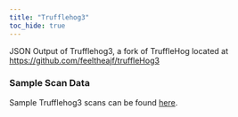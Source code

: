 ```yaml
---
title: "Trufflehog3"
toc_hide: true
---
```

JSON Output of Trufflehog3, a fork of TruffleHog located at https://github.com/feeltheajf/truffleHog3

### Sample Scan Data
Sample Trufflehog3 scans can be found [here](https://github.com/DefectDojo/django-DefectDojo/tree/master/unittests/scans/trufflehog3).